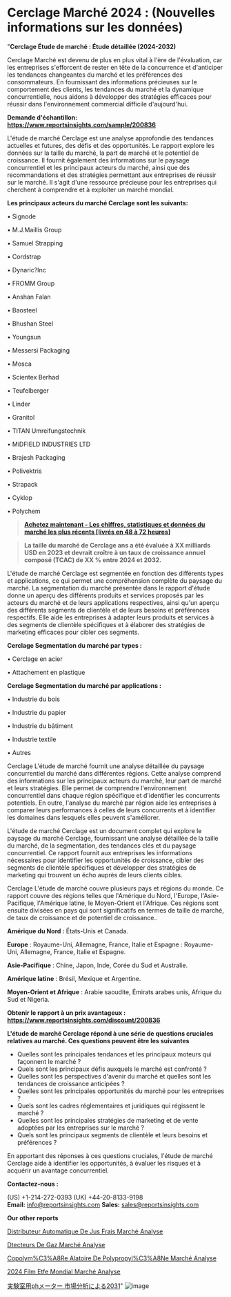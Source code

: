 # Cerclage Marché 2024 : (Nouvelles informations sur les données)

"<strong>Cerclage Étude de marché : Étude détaillée (2024-2032)</strong>

Cerclage Marché est devenu de plus en plus vital à l'ère de l'évaluation, car les entreprises s'efforcent de rester en tête de la concurrence et d'anticiper les tendances changeantes du marché et les préférences des consommateurs. En fournissant des informations précieuses sur le comportement des clients, les tendances du marché et la dynamique concurrentielle, nous aidons à développer des stratégies efficaces pour réussir dans l'environnement commercial difficile d'aujourd'hui.

<strong>Demande d'échantillon: <a href=https://www.reportsinsights.com/sample/200836>https://www.reportsinsights.com/sample/200836</a></strong>

L'étude de marché Cerclage est une analyse approfondie des tendances actuelles et futures, des défis et des opportunités. Le rapport explore les données sur la taille du marché, la part de marché et le potentiel de croissance. Il fournit également des informations sur le paysage concurrentiel et les principaux acteurs du marché, ainsi que des recommandations et des stratégies permettant aux entreprises de réussir sur le marché. Il s'agit d'une ressource précieuse pour les entreprises qui cherchent à comprendre et à exploiter un marché mondial.

<strong>Les principaux acteurs du marché Cerclage sont les suivants:</strong>

• Signode

• M.J.Maillis Group

• Samuel Strapping

• Cordstrap

• Dynaric?Inc

• FROMM Group

• Anshan Falan

• Baosteel

• Bhushan Steel

• Youngsun

• Messersì Packaging

• Mosca

• Scientex Berhad

• Teufelberger

• Linder

• Granitol

• TITAN Umreifungstechnik

• MiDFIELD INDUSTRIES LTD

• Brajesh Packaging

• Polivektris

• Strapack

• Cyklop

• Polychem
<blockquote><a href=https://www.reportsinsights.com/buynow/200836><span style=text-decoration: underline;><strong>Achetez maintenant - Les chiffres, statistiques et données du marché les plus récents [livrés en 48 à 72 heures]</strong></span></a></blockquote>
<blockquote><span style=text-decoration: underline;><strong>La taille du marché de Cerclage ans a été évaluée à XX milliards USD en 2023 et devrait croître à un taux de croissance annuel composé (TCAC) de XX % entre 2024 et 2032.</strong></span></blockquote>
L'étude de marché Cerclage est segmentée en fonction des différents types et applications, ce qui permet une compréhension complète du paysage du marché. La segmentation du marché présentée dans le rapport d'étude donne un aperçu des différents produits et services proposés par les acteurs du marché et de leurs applications respectives, ainsi qu'un aperçu des différents segments de clientèle et de leurs besoins et préférences respectifs. Elle aide les entreprises à adapter leurs produits et services à des segments de clientèle spécifiques et à élaborer des stratégies de marketing efficaces pour cibler ces segments.

<strong>Cerclage Segmentation du marché par types :</strong>

• Cerclage en acier

• Attachement en plastique

<strong>Cerclage Segmentation du marché par applications :</strong>

• Industrie du bois

• Industrie du papier

• Industrie du bâtiment

• Industrie textile

• Autres

Cerclage L'étude de marché fournit une analyse détaillée du paysage concurrentiel du marché dans différentes régions. Cette analyse comprend des informations sur les principaux acteurs du marché, leur part de marché et leurs stratégies. Elle permet de comprendre l'environnement concurrentiel dans chaque région spécifique et d'identifier les concurrents potentiels. En outre, l'analyse du marché par région aide les entreprises à comparer leurs performances à celles de leurs concurrents et à identifier les domaines dans lesquels elles peuvent s'améliorer.

L'étude de marché Cerclage est un document complet qui explore le paysage du marché Cerclage, fournissant une analyse détaillée de la taille du marché, de la segmentation, des tendances clés et du paysage concurrentiel. Ce rapport fournit aux entreprises les informations nécessaires pour identifier les opportunités de croissance, cibler des segments de clientèle spécifiques et développer des stratégies de marketing qui trouvent un écho auprès de leurs clients cibles.

Cerclage L'étude de marché couvre plusieurs pays et régions du monde. Ce rapport couvre des régions telles que l'Amérique du Nord, l'Europe, l'Asie-Pacifique, l'Amérique latine, le Moyen-Orient et l'Afrique. Ces régions sont ensuite divisées en pays qui sont significatifs en termes de taille de marché, de taux de croissance et de potentiel de croissance..

<strong>Amérique du Nord :</strong> États-Unis et Canada.

<strong>Europe</strong> : Royaume-Uni, Allemagne, France, Italie et Espagne : Royaume-Uni, Allemagne, France, Italie et Espagne.

<strong>Asie-Pacifique</strong> : Chine, Japon, Inde, Corée du Sud et Australie.

<strong>Amérique latine</strong> : Brésil, Mexique et Argentine.

<strong>Moyen-Orient et Afrique</strong> : Arabie saoudite, Émirats arabes unis, Afrique du Sud et Nigeria.

<strong>Obtenir le rapport à un prix avantageux : <a href=https://www.reportsinsights.com/discount/200836>https://www.reportsinsights.com/discount/200836</a></strong>

<strong>L'étude de marché Cerclage répond à une série de questions cruciales relatives au marché. Ces questions peuvent être les suivantes</strong>
<ul>
  <li>Quelles sont les principales tendances et les principaux moteurs qui façonnent le marché ?</li>
  <li>Quels sont les principaux défis auxquels le marché est confronté ?</li>
  <li>Quelles sont les perspectives d'avenir du marché et quelles sont les tendances de croissance anticipées ?</li>
  <li>Quelles sont les principales opportunités du marché pour les entreprises ?</li>
  <li>Quels sont les cadres réglementaires et juridiques qui régissent le marché ?</li>
  <li>Quelles sont les principales stratégies de marketing et de vente adoptées par les entreprises sur le marché ?</li>
  <li>Quels sont les principaux segments de clientèle et leurs besoins et préférences ?</li>
</ul>
En apportant des réponses à ces questions cruciales, l'étude de marché Cerclage aide à identifier les opportunités, à évaluer les risques et à acquérir un avantage concurrentiel.

<strong>Contactez-nous :</strong>

(US) +1-214-272-0393
(UK) +44-20-8133-9198
<strong>Email:</strong> <a>info@reportsinsights.com</a>
<strong>Sales:</strong> <a>sales@reportsinsights.com</a>

<strong>Our other reports</strong>

<a href=https://fr.linkedin.com/pulse/distributeur-automatique-de-jus-frais-marchésegmentation/>Distributeur Automatique De Jus Frais Marché Analyse</a>

<a href=https://www.linkedin.com/pulse/d%C3%A9tecteurs-de-gaz-march%C3%A9-analyse-et-tendances-ocqgc/>Dtecteurs De Gaz Marché Analyse</a>

<a href=https://www.linkedin.com/pulse/copolym%C3%A8re-al%C3%A9atoire-de-polypropyl%C3%A8ne-march%C3%A9-x7kdf/>Copolym%C3%A8Re Alatoire De Polypropyl%C3%A8Ne Marché Analyse</a>

<a href=https://www.linkedin.com/pulse/2024-film-etfe-mondial-march%C3%A9-rapport--3yfoc/>2024 Film Etfe Mondial Marché Analyse</a>

<a href=https://www.linkedin.com/pulse/実験室用phメーター-市場2023新興トレンド2028-community-market-research/>実験室用phメーター 市場分析による2031</a>"
![image](https://github.com/daminid12/RImarketexcellence/assets/158430485/8d0bd793-62ac-438b-af0c-964c59902481)
